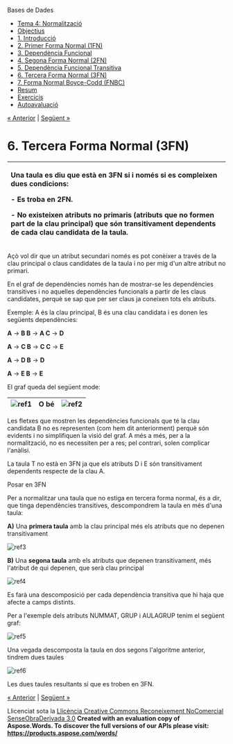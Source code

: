 Bases de Dades

- [Tema 4: Normalització](index.md)
- [Objectius](objectius.md)
- [1. Introducció](1_introducci.md)
- [2. Primer Forma Normal (1FN)](2_primer_forma_normal_1fn.md)
- [3. Dependència Funcional](3_dependncia_funcional.md)
- [4. Segona Forma Normal (2FN)](4_segona_forma_normal_2fn.md)
- [5. Dependència Funcional Transitiva](5_dependncia_funcional_transitiva.md)
- [6. Tercera Forma Normal (3FN)](6_tercera_forma_normal_3fn.md)
- [7. Forma Normal Boyce-Codd (FNBC)](7_forma_normal_boycecodd_fnbc.md)
- [Resum](resum.md)
- [Exercicis](exercicis.md)
- [Autoavaluació](autoavaluaci.md)

[« Anterior](5_dependncia_funcional_transitiva.md) | [Següent »](7_forma_normal_boycecodd_fnbc.md)
# <a name="main"></a>**6. Tercera Forma Normal (3FN)**


|<p>**Una taula es diu que està en 3FN si i només si es compleixen dues condicions:**</p><p>- **Es troba en 2FN.**</p><p>- **No existeixen atributs no primaris (atributs que no formen part de la clau principal) que són transitivament dependents de cada clau candidata de la taula.**</p>|
| :- |

Açò vol dir que un atribut secundari només es pot conèixer a través de la clau principal o claus candidates de la taula i no per mig d'un altre atribut no primari. 

En el graf de dependències només han de mostrar-se les dependències transitives i no aquelles dependències funcionals a partir de les claus candidates, perquè se sap que per ser claus ja coneixen tots els atributs. 



Exemple: A és la clau principal, B és una clau candidata i es donen les següents dependències: 

**A** → **B B** → **A C** → **D**

**A** → **C B** → **C C** → **E**

**A** → **D B** → **D**

**A** → **E B** → **E**

El graf queda del següent mode:

|![ref1] |O bé |![ref2]|
| :- | :- | :- |



Les fletxes que mostren les dependències funcionals que té la clau candidata B no es representen (com hem dit anteriorment) perquè són evidents i no simplifiquen la visió del graf. A més a més, per a la normalització, no es necessiten per a res; pel contrari, solen complicar l'anàlisi. 

La taula T no està en 3FN ja que els atributs D i E són transitivament dependents respecte de la clau A. 



Posar en 3FN 

Per a normalitzar una taula que no estiga en tercera forma normal, és a dir, que tinga dependències transitives, descompondrem la taula en més d'una taula: 

**A)** Una **primera taula** amb la clau principal més els atributs que no depenen transitivament 

![ref3]

**B)** Una **segona taula** amb els atributs que depenen transitivament, més l'atribut de qui depenen, que serà clau principal 

![ref4]

Es farà una descomposició per cada dependència transitiva que hi haja que afecte a camps distints. 



Per a l'exemple dels atributs NUMMAT, GRUP i AULAGRUP tenim el següent graf: 

![ref5] 

Una vegada descomposta la taula en dos segons l'algoritme anterior, tindrem dues taules 

![ref6]

Les dues taules resultants sí que es troben en 3FN. 

[« Anterior](5_dependncia_funcional_transitiva.md) | [Següent »](7_forma_normal_boycecodd_fnbc.md)

Llicenciat sota la [Llicència Creative Commons Reconeixement NoComercial SenseObraDerivada 3.0](http://creativecommons.org/licenses/by-nc-nd/3.0/)
**Created with an evaluation copy of Aspose.Words. To discover the full versions of our APIs please visit: https://products.aspose.com/words/**

[ref1]: 6_tercera_forma_normal_3fn.002.png
[ref2]: 6_tercera_forma_normal_3fn.003.png
[ref3]: 6_tercera_forma_normal_3fn.004.png
[ref4]: 6_tercera_forma_normal_3fn.005.png
[ref5]: 6_tercera_forma_normal_3fn.006.png
[ref6]: 6_tercera_forma_normal_3fn.007.png
